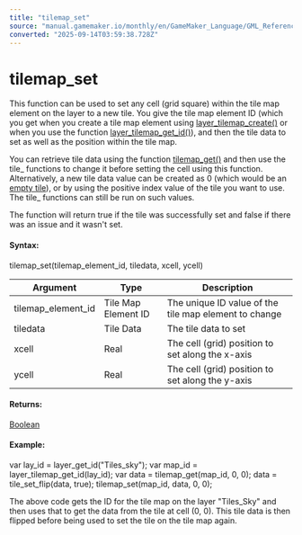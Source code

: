 ```yaml
---
title: "tilemap_set"
source: "manual.gamemaker.io/monthly/en/GameMaker_Language/GML_Reference/Asset_Management/Rooms/Tile_Map_Layers/tilemap_set.htm"
converted: "2025-09-14T03:59:38.728Z"
---
```


# tilemap\_set

This function can be used to set any cell (grid square) within the tile map element on the layer to a new tile. You give the tile map element ID (which you get when you create a tile map element using [layer\_tilemap\_create()](layer_tilemap_create.md) or when you use the function [layer\_tilemap\_get\_id()](layer_tilemap_get_id.md)), and then the tile data to set as well as the position within the tile map.

You can retrieve tile data using the function [tilemap\_get()](tilemap_get.md) and then use the tile\_ functions to change it before setting the cell using this function. Alternatively, a new tile data value can be created as 0 (which would be an [empty tile](tile_get_empty.md)), or by using the positive index value of the tile you want to use. The tile\_ functions can still be run on such values.

The function will return true if the tile was successfully set and false if there was an issue and it wasn't set.

#### Syntax:

tilemap\_set(tilemap\_element\_id, tiledata, xcell, ycell)

| Argument | Type | Description |
| --- | --- | --- |
| tilemap_element_id | Tile Map Element ID | The unique ID value of the tile map element to change |
| tiledata | Tile Data | The tile data to set |
| xcell | Real | The cell (grid) position to set along the x-axis |
| ycell | Real | The cell (grid) position to set along the y-axis |

#### Returns:

[Boolean](../../../../GML_Overview/Data_Types.md)

#### Example:

var lay\_id = layer\_get\_id("Tiles\_sky");
var map\_id = layer\_tilemap\_get\_id(lay\_id);
var data = tilemap\_get(map\_id, 0, 0);
data = tile\_set\_flip(data, true);
tilemap\_set(map\_id, data, 0, 0);

The above code gets the ID for the tile map on the layer "Tiles\_Sky" and then uses that to get the data from the tile at cell (0, 0). This tile data is then flipped before being used to set the tile on the tile map again.